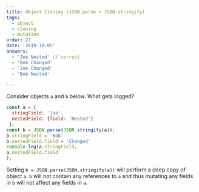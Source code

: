 ```yaml
---
title: Object Cloning (JSON.parse + JSON.stringify)
tags:
  - object
  - cloning
  - mutation
order: 27
date: '2019-10-05'
answers:
  - 'Joe Nested' // correct
  - 'Bob Changed'
  - 'Joe Changed'
  - 'Bob Nested'

---
```


Consider objects `a` and `b` below. What gets logged?

```javascript
const a = { 
  stringField: 'Joe',
  nestedField: {field: 'Nested'}
 };
const b = JSON.parse(JSON.stringify(a));
b.stringField = 'Bob'
b.nestedField.field = 'Changed'
console.log(a.stringField,
a.nestedField.field
);
```

<!-- explanation -->

Setting `b = JSON.parse(JSON.stringify(a))` will perform a deep copy of object `a`. `b` will not contain any references to `a` and thus mutating any fields in `b` will not affect any fields in `a`.